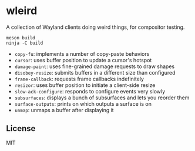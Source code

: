 # wleird

A collection of Wayland clients doing weird things, for compositor testing.

```shell
meson build
ninja -C build
```

* `copy-fu`: implements a number of copy-paste behaviors
* `cursor`: uses buffer position to update a cursor's hotspot
* `damage-paint`: uses fine-grained damage requests to draw shapes
* `disobey-resize`: submits buffers in a different size than configured
* `frame-callback`: requests frame callbacks indefinitely
* `resizor`: uses buffer position to initiate a client-side resize
* `slow-ack-configure`: responds to configure events very slowly
* `subsurfaces`: displays a bunch of subsurfaces and lets you reorder them
* `surface-outputs`: prints on which outputs a surface is on
* `unmap`: unmaps a buffer after displaying it

## License

MIT
